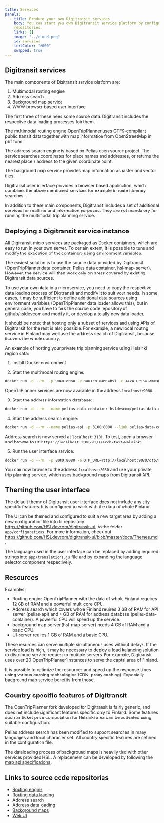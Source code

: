 ```yaml
---
title: Services
panels:
  - title: Produce your own Digitransit services
    body: You can start you own Digitransit service platform by configuring an modifying existing Digitransit Docker containers and open source code
    repositories.
    links: []
    image: "../cloud.png"
    id: services
    textColor: "#000"
    swapped: true
---
```


## Digitransit services

The main components of Digitransit service platform are:

1. Multimodal routing engine
2. Address search
3. Background map service
4. WWW browser based user interface

The first three of these need some source data. Digitransit includes the respective data loading processes foir them.

The multimodal routing engine OpenTripPlanner uses GTFS-compliant public transit data together with map information from OpenStreetMap in pbf form.

The address search engine is based on Pelias open source project. The service searches coordinates for place names and addresses, or
returns the nearest place / address to the given coordinate point.

The bacground map service provides map information as raster and vector tiles.

Digitransit user interface provides a browser based application, which combines the above mentioned services for example in route itinerary searches.

In addition to these main components, Digitransit includes a set of additional services for realtime and information purposes. They are not
mandatory for running the multimodal trip planning service.


## Deploying a Digitransit service instance

All Digitransit micro services are packaged as Docker containers, which are easy to run in your own server. To certain extent,
it is possible to tune and modify the execution of the containers using environment variables.

The easiest solution is to use the source data provided by Digitransit (OpenTripPlanner data container, Pelias data container, hsl-map-server).
However, the service will then work only on areas covered by existing Digitransit data sources.

To use your own data in a microservice, you need to copy the respective data loading process of Digitransit and modify it to suit your needs.
In some cases, it may be sufficient to define additional data sources using environment variables (OpenTripPlanner data loader allows this),
but in general case, you have to fork the source code repository of github/hsldevcom and modify it, or develop a totally new data loader.

It should be noted that hosting only a subset of services and using APIs of Digitransit for the rest is also possible. For example, a new local
routing service in FInland may well use the address search of Digitransit, because itcovers the whole country.

An example of hosting your private  trip planning service using Helsinki region data:

1. Install Docker environment

2. Start the multimodal routing engine:

```bash
docker run -d --rm  -p 9080:8080 -e ROUTER_NAME=hsl -e JAVA_OPTS=-Xmx3g -e ROUTER_DATA_CONTAINER_URL=https://api.digitransit.fi/routing-data/v2/hsl hsldevcom/opentripplanner:prod
```

OpenTriPlanner services are now available in the address `localhost:9080`.

3. Start the address information database:

```bash
docker run -d --rm --name pelias-data-container hsldevcom/pelias-data-container
```

4. Start the address search engine:

```bash
docker run -d --rm --name pelias-api -p 3100:8080 --link pelias-data-container:pelias-data-container hsldevcom/pelias-api
```

Address search is now served at `localhost:3100`. To test, open a browser and browse to url `https://localhost:3100/v1/search?text=Helsinki`

5. Run the user interface service:

```bash
docker run -d --rm  -p 8080:8080 -e OTP_URL=http://localhost:9080/otp/routers/hsl/ -e CONFIG=hsl -e GEOCODING_BASE_URL=localhost:3100/v1 hsldevcom/digitransit-ui
```

You can now browse to the address `localhost:8080` and use your private trip planning service, which uses background maps from Digitransit API.


## Theming the user interface

The default theme of Digitransit user interface does not include any city specific features. It is configured to work with the data of whole Finland.

The UI can be themed and configured to suit a new target area by adding a new configuration file into to repository
https://github.com/HSLdevcom/digitransit-ui, to the folder `app/configurations`. For more information, check out
https://github.com/HSLdevcom/digitransit-ui/blob/master/docs/Themes.md .

The language used in the user interface can be replaced by adding required strings into `app/translations.js` file and by expanding
the language selector component respectively.


## Resources

Examples:

- Routing engine OpenTripPlanner with the data of whole Finland requires 12 GB of RAM and a powerful multi core CPU.
- Address search which covers whole Finland reuires 3 GB of RAM for API server (pelias-api) and 4 GB of RAM for address database (pelias-data-container).
A powerful CPU will speed up the service.
- background map server (hsl-map-server) needs 4 GB of RAM and a basic CPU.
- UI-server reuires 1 GB of RAM and a basic CPU.

These resurces can serve multiple simultaneous uses without delays. If the service load is high, it may be necessary to deploy a load balancing
solution to distrubute service request to multiple servers. For example, Digitransit uses over 20 OpenTripPlanner´instances to serve
the captal area of Finland.


It is possible to optimize the resources and speed up the response times using various caching technologies (CDN, proxy caching).
Especially bacground map service benefits from those.


## Country specific features of Digitransit

The OpenTripPlanner fork developed for Digitransit is fairly generic, and does not include significant features specific only to Finland.
Some features such as ticket price computation for Helsinki area can be activated using suitable configuration.

Pelias address search has been modified to support searches in many languages and local character set. All country specific features are defined
in the configuration file.

The dataloading process of background maps is heavily tied with other services provided HSL. A replacement can be developed by following
the [map api specifications](../en/developers/apis/3-map-api).


## Links to source code repositories

- [Routing engine](https://github.com/HSLdevcom/OpenTripPlanner)
- [Routing data loading](https://github.com/HSLdevcom/OpenTripPlanner-data-container)
- [Address search](https://github.com/HSLdevcom/pelias-api)
- [Address data loading](https://github.com/HSLdevcom/pelias-data-container)
- [Background maps](https://github.com/HSLdevcom/hsl-map-server)
- [Web UI](https://github.com/HSLdevcom/digitransit-ui)



